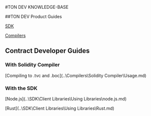 #TON DEV KNOWLEDGE-BASE

##TON DEV Product Guides

[SDK](../SDK/Overview.md)

[Compilers](../Compilers/Intro/)

## Contract Developer Guides 

### With Solidity Compiler

[Compiling to .tvc and .boc](..\Compilers\Solidity Compiler\Usage.md)

### With the SDK

[Node.js](..\SDK\Client Libraries\Using Libraries\node.js.md)

[Rust](..\SDK\Client Libraries\Using Libraries\Rust.md)



